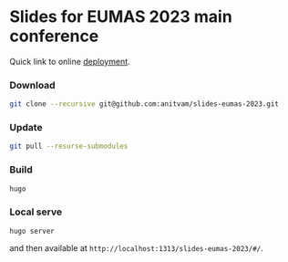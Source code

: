 # Slides for EUMAS 2023 main conference 

Quick link to online [deployment](https://anitvam.github.io/slides-eumas-2023/).

### Download
```bash
git clone --recursive git@github.com:anitvam/slides-eumas-2023.git
```

### Update
```bash
git pull --resurse-submodules
```

### Build
```bash
hugo
```

### Local serve
```
hugo server
```
and then available at `http://localhost:1313/slides-eumas-2023/#/`.
